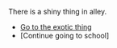 There is a shiny thing in alley.
* [Go to the exotic thing](discover.md)
* [Continue going to school]